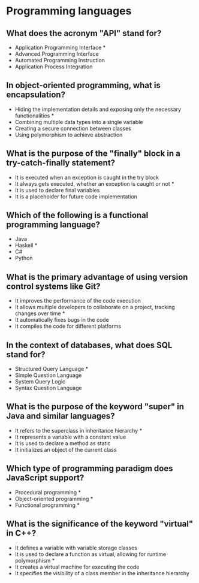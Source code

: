 # Programming languages

## What does the acronym "API" stand for?

* Application Programming Interface *
* Advanced Programming Interface
* Automated Programming Instruction
* Application Process Integration

## In object-oriented programming, what is encapsulation?


* Hiding the implementation details and exposing only the necessary functionalities *
* Combining multiple data types into a single variable
* Creating a secure connection between classes
* Using polymorphism to achieve abstraction

## What is the purpose of the "finally" block in a try-catch-finally statement?

* It is executed when an exception is caught in the try block
* It always gets executed, whether an exception is caught or not *
* It is used to declare final variables
* It is a placeholder for future code implementation

##  Which of the following is a functional programming language?

* Java
* Haskell *
* C#
* Python

## What is the primary advantage of using version control systems like Git?

* It improves the performance of the code execution
* It allows multiple developers to collaborate on a project, tracking changes over time *
* It automatically fixes bugs in the code
* It compiles the code for different platforms

## In the context of databases, what does SQL stand for?

* Structured Query Language *
* Simple Question Language
* System Query Logic
* Syntax Question Language

## What is the purpose of the keyword "super" in Java and similar languages?

* It refers to the superclass in inheritance hierarchy *
* It represents a variable with a constant value
* It is used to declare a method as static
* It initializes an object of the current class

## Which type of programming paradigm does JavaScript support?

* Procedural programming *
* Object-oriented programming *
* Functional programming *

## What is the significance of the keyword "virtual" in C++?

* It defines a variable with variable storage classes
* It is used to declare a function as virtual, allowing for runtime polymorphism *
* It creates a virtual machine for executing the code
* It specifies the visibility of a class member in the inheritance hierarchy
